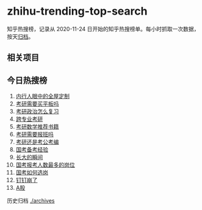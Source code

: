 # zhihu-trending-top-search

知乎热搜榜，记录从 2020-11-24
日开始的知乎热搜榜单。每小时抓取一次数据，按天[归档](./archives)。

## 相关项目

## 今日热搜榜

<!-- BEGIN -->
<!-- 最后更新时间 Tue Nov 14 2023 17:11:17 GMT+0800 (China Standard Time) -->

1. [内行人眼中的全屋定制](https://www.zhihu.com/search?q=内行人眼中的全屋定制)
1. [考研需要买平板吗](https://www.zhihu.com/search?q=考研需要买平板吗)
1. [考研政治怎么复习](https://www.zhihu.com/search?q=考研政治怎么复习)
1. [跨专业考研](https://www.zhihu.com/search?q=跨专业考研)
1. [考研数学推荐书籍](https://www.zhihu.com/search?q=考研数学推荐书籍)
1. [考研需要报班吗](https://www.zhihu.com/search?q=考研需要报班吗)
1. [考研还是考公考编](https://www.zhihu.com/search?q=考研还是考公考编)
1. [国考备考经验](https://www.zhihu.com/search?q=国考备考经验)
1. [长大的瞬间](https://www.zhihu.com/search?q=长大的瞬间)
1. [国考报考人数最多的岗位](https://www.zhihu.com/search?q=国考报考人数最多的岗位)
1. [国考如何选岗](https://www.zhihu.com/search?q=国考如何选岗)
1. [钉钉崩了](https://www.zhihu.com/search?q=钉钉崩了)
1. [A股](https://www.zhihu.com/search?q=A股)

<!-- END -->

历史归档 [./archives](./archives)
